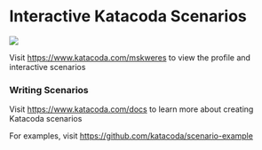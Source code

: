 # Interactive Katacoda Scenarios

[![](http://shields.katacoda.com/katacoda/mskweres/count.svg)](https://www.katacoda.com/mskweres "Get your profile on Katacoda.com")

Visit https://www.katacoda.com/mskweres to view the profile and interactive scenarios

### Writing Scenarios
Visit https://www.katacoda.com/docs to learn more about creating Katacoda scenarios

For examples, visit https://github.com/katacoda/scenario-example
